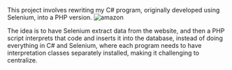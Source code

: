 This project involves rewriting my C# program, originally developed using Selenium, into a PHP version.
![amazon](https://github.com/karolliszniewski/Amazon-Data-Extraction-And-Storage/assets/105976690/84b628e4-242f-478e-b809-a4b84f5ec410)

The idea is to have Selenium extract data from the website, and then a PHP script interprets that code and inserts it into the database, instead of doing everything in C# and Selenium, where each program needs to have interpretation classes separately installed, making it challenging to centralize.
